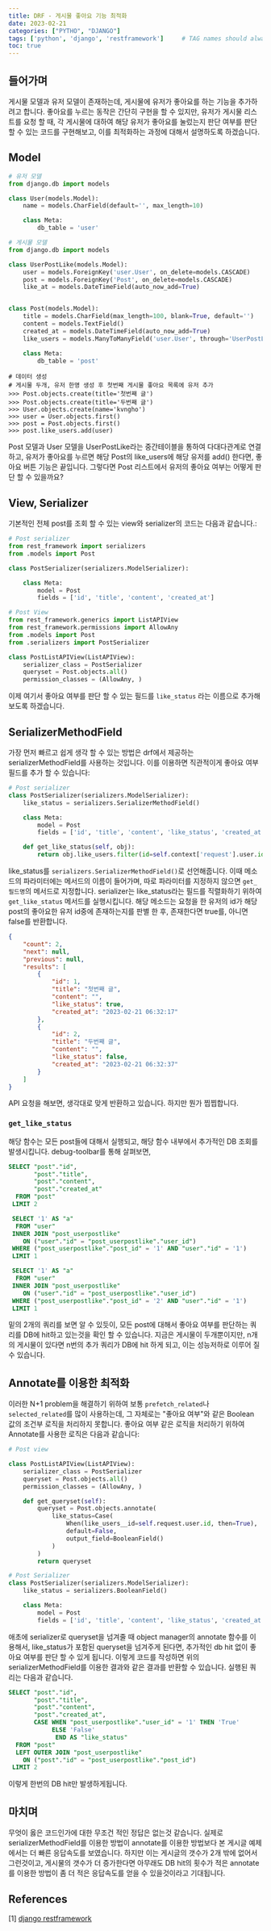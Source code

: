 ```yaml
---
title: DRF - 게시물 좋아요 기능 최적화
date: 2023-02-21
categories: ["PYTHO", "DJANGO"]
tags: ['python', 'django', 'restframework']     # TAG names should always be lowercase
toc: true
---
```

## 들어가며

게시물 모델과 유저 모델이 존재하는데, 게시물에 유저가 좋아요를 하는 기능을 추가하려고 합니다. 좋아요를 누르는 동작은 간단히 구현을 할 수 있지만, 유저가 게시물 리스트를 요청 할 때, 각 게시물에 대하여 해당 유저가 좋아요를 눌렀는지 판단 여부를 판단 할 수 있는 코드를 구현해보고, 이를 최적화하는 과정에 대해서 설명하도록 하겠습니다.

## Model

```python
# 유저 모델
from django.db import models

class User(models.Model):
    name = models.CharField(default='', max_length=10)

    class Meta:
        db_table = 'user'
```
```python
# 게시물 모델
from django.db import models

class UserPostLike(models.Model):
    user = models.ForeignKey('user.User', on_delete=models.CASCADE)
    post = models.ForeignKey('Post', on_delete=models.CASCADE)
    like_at = models.DateTimeField(auto_now_add=True)


class Post(models.Model):
    title = models.CharField(max_length=100, blank=True, default='')
    content = models.TextField()
    created_at = models.DateTimeField(auto_now_add=True)
    like_users = models.ManyToManyField('user.User', through='UserPostLike')

    class Meta:
        db_table = 'post'
```
```shell
# 데이터 생성
# 게시물 두개, 유저 한명 생성 후 첫번째 게시물 좋아요 목록에 유저 추가
>>> Post.objects.create(title='첫번째 글')
>>> Post.objects.create(title='두번째 글')
>>> User.objects.create(name='kvngho')
>>> user = User.objects.first()
>>> post = Post.objects.first()
>>> post.like_users.add(user)
```
Post 모델과 User 모델을 UserPostLike라는 중간테이블을 통하여 다대다관계로 연결하고, 유저가 좋아요를 누르면 해당 Post의 like_users에 해당 유저를 add() 한다면, 좋아요 버튼 기능은 끝입니다. 그렇다면 Post 리스트에서 유저의 좋아요 여부는 어떻게 판단 할 수 있을까요?

## View, Serializer
기본적인 전체 post를 조회 할 수 있는 view와 serializer의 코드는 다음과 같습니다.:
```python
# Post serializer
from rest_framework import serializers
from .models import Post

class PostSerializer(serializers.ModelSerializer):

    class Meta:
        model = Post
        fields = ['id', 'title', 'content', 'created_at']
```
```python
# Post View
from rest_framework.generics import ListAPIView
from rest_framework.permissions import AllowAny
from .models import Post
from .serializers import PostSerializer

class PostListAPIView(ListAPIView):
    serializer_class = PostSerializer
    queryset = Post.objects.all()
    permission_classes = (AllowAny, )
```

이제 여기서 좋아요 여부를 판단 할 수 있는 필드를 `like_status` 라는 이름으로 추가해보도록 하겠습니다.

## SerializerMethodField
가장 먼저 빠르고 쉽게 생각 할 수 있는 방법은 drf에서 제공하는 serializerMethodField를 사용하는 것입니다. 이를 이용하면 직관적이게 좋아요 여부 필드를 추가 할 수 있습니다:
```python
# Post serializer
class PostSerializer(serializers.ModelSerializer):
    like_status = serializers.SerializerMethodField()

    class Meta:
        model = Post
        fields = ['id', 'title', 'content', 'like_status', 'created_at']

    def get_like_status(self, obj):
        return obj.like_users.filter(id=self.context['request'].user.id).exists()
```
like_status를 `serializers.SerializerMethodField()`로 선언해줍니다. 이때 메소드의 파라미터에는 메서드의 이름이 들어가며, 따로 파라미터를 지정하지 않으면 `get_필드명`의 메서드로 지정합니다.
serializer는 like_status라는 필드를 직렬화하기 위하여 `get_like_status` 메서드를 실행시킵니다. 해당 메소드는 요청을 한 유저의 id가 해당 post의 좋아요한 유저 id중에 존재하는지를 판별 한 후, 존재한다면 true를, 아니면 false를 반환합니다.

```json
{
    "count": 2,
    "next": null,
    "previous": null,
    "results": [
        {
            "id": 1,
            "title": "첫번째 글",
            "content": "",
            "like_status": true,
            "created_at": "2023-02-21 06:32:17"
        },
        {
            "id": 2,
            "title": "두번째 글",
            "content": "",
            "like_status": false,
            "created_at": "2023-02-21 06:32:37"
        }
    ]
}
```
API 요청을 해보면, 생각대로 맞게 반환하고 있습니다. 하지만 뭔가 찝찝합니다.

### `get_like_status`
해당 함수는 모든 post들에 대해서 실행되고, 해당 함수 내부에서 추가적인 DB 조회를 발생시킵니다.
debug-toolbar를 통해 살펴보면,
```sql
SELECT "post"."id",
       "post"."title",
       "post"."content",
       "post"."created_at"
  FROM "post"
 LIMIT 2

 SELECT '1' AS "a"
  FROM "user"
 INNER JOIN "post_userpostlike"
    ON ("user"."id" = "post_userpostlike"."user_id")
 WHERE ("post_userpostlike"."post_id" = '1' AND "user"."id" = '1')
 LIMIT 1

 SELECT '1' AS "a"
  FROM "user"
 INNER JOIN "post_userpostlike"
    ON ("user"."id" = "post_userpostlike"."user_id")
 WHERE ("post_userpostlike"."post_id" = '2' AND "user"."id" = '1')
 LIMIT 1
```
밑의 2개의 쿼리를 보면 알 수 있듯이, 모든 post에 대해서 좋아요 여부를 판단하는 쿼리를 DB에 hit하고 있는것을 확인 할 수 있습니다. 지금은 게시물이 두개뿐이지만, n개의 게시물이 있다면 n번의 추가 쿼리가 DB에 hit 하게 되고, 이는 성능저하로 이루어 질 수 있습니다.

## Annotate를 이용한 최적화
이러한 N+1 problem을 해결하기 위하여 보통 `prefetch_related`나 `selected_related`를 많이 사용하는데, 그 자체로는 "좋아요 여부"와 같은 Boolean 값의 조건부 로직을 처리하지 못합니다. 좋아요 여부 같은 로직을 처리하기 위하여 Annotate를 사용한 로직은 다음과 같습니다:
```python
# Post view

class PostListAPIView(ListAPIView):
    serializer_class = PostSerializer
    queryset = Post.objects.all()
    permission_classes = (AllowAny, )

    def get_queryset(self):
        queryset = Post.objects.annotate(
            like_status=Case(
                When(like_users__id=self.request.user.id, then=True),
                default=False,
                output_field=BooleanField()
            )
        )
        return queryset
```
```python
# Post Serializer
class PostSerializer(serializers.ModelSerializer):
    like_status = serializers.BooleanField()

    class Meta:
        model = Post
        fields = ['id', 'title', 'content', 'like_status', 'created_at']
```
애초에 serializer로 queryset을 넘겨줄 때 object manager의 annotate 함수를 이용해서, like_status가 포함된 queryset을 넘겨주게 된다면, 추가적인 db hit 없이 좋아요 여부를 판단 할 수 있게 됩니다. 이렇게 코드를 작성하면 위의 serializerMethodField를 이용한 결과와 같은 결과를 반환할 수 있습니다. 실행된 쿼리는 다음과 같습니다.
```sql
SELECT "post"."id",
       "post"."title",
       "post"."content",
       "post"."created_at",
       CASE WHEN "post_userpostlike"."user_id" = '1' THEN 'True'
            ELSE 'False'
             END AS "like_status"
  FROM "post"
  LEFT OUTER JOIN "post_userpostlike"
    ON ("post"."id" = "post_userpostlike"."post_id")
 LIMIT 2
```
이렇게 한번의 DB hit만 발생하게됩니다.

## 마치며
무엇이 옳은 코드인가에 대한 무조건 적인 정답은 없는것 같습니다. 실제로 serializerMethodField를 이용한 방법이 annotate를 이용한 방법보다 본 게시글 예제에서는 더 빠른 응답속도를 보였습니다. 하지만 이는 게시글의 갯수가 2개 밖에 없어서 그런것이고, 게시물의 갯수가 더 증가한다면 아무래도 DB hit의 횟수가 적은 annotate를 이용한 방법이 좀 더 적은 응답속도를 얻을 수 있을것이라고 기대됩니다.

## References
[1] [django restframework](https://github.com/encode/django-rest-framework.git)